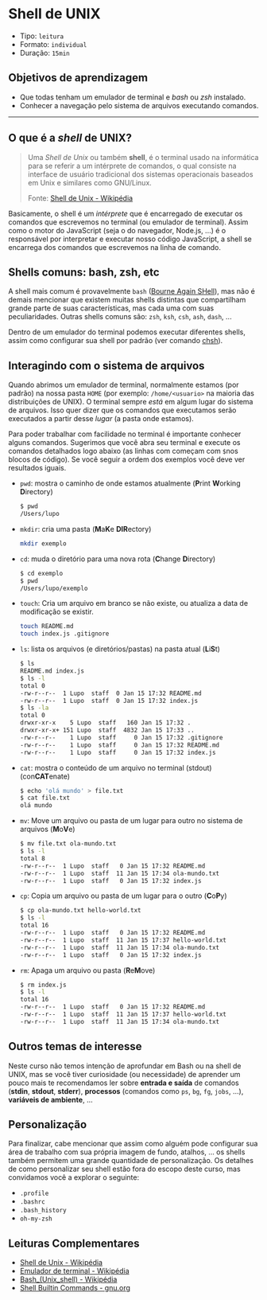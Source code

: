 # Shell de UNIX

* Tipo: `leitura`
* Formato: `individual`
* Duração: `15min`

## Objetivos de aprendizagem

* Que todas tenham um emulador de terminal e *bash* ou *zsh* instalado.
* Conhecer a navegação pelo sistema de arquivos executando comandos.

***

## O que é a *shell* de UNIX?

> Uma *Shell de Unix* ou também **shell**, é o terminal usado na informática para se referir a um intérprete de comandos, o qual consiste na interface de usuário tradicional dos sistemas operacionais baseados em Unix e similares como GNU/Linux.
>
> Fonte: [Shell de Unix - Wikipédia](https://pt.wikipedia.org/wiki/Shell_do_Unix)

Basicamente, o shell é um _intérprete_ que é encarregado de executar os comandos que escrevemos no terminal (ou emulador de terminal). Assim como o motor do JavaScript (seja o do navegador, Node.js, ...) é o responsável por interpretar e executar nosso código JavaScript, a shell se encarrega dos comandos que escrevemos na linha de comando.

## Shells comuns: bash, zsh, etc

A shell mais comum é provavelmente `bash` ([Bourne Again SHell](https://pt.wikipedia.org/wiki/Bash)), mas não é demais mencionar que existem muitas shells distintas que compartilham grande parte de suas características, mas cada uma com suas peculiaridades. Outras shells comuns são: `zsh`, `ksh`, `csh`, `ash`, `dash`, ...

Dentro de um emulador do terminal podemos executar diferentes shells, assim como configurar sua shell por padrão (ver comando [chsh](https://en.wikipedia.org/wiki/Chsh)).

## Interagindo com o sistema de arquivos

Quando abrimos um emulador de terminal, normalmente estamos (por padrão) na nossa pasta `HOME` (por exemplo: `/home/<usuario>` na maioria das distribuições de UNIX). O terminal sempre _está_ em algum lugar do sistema de arquivos. Isso quer dizer que os comandos que executamos serão executados a partir desse _lugar_ (a pasta onde estamos).

Para poder trabalhar com facilidade no terminal é importante conhecer alguns comandos. Sugerimos que você abra seu terminal e execute os comandos detalhados logo abaixo (as linhas com começam com `$`nos blocos de código). Se você seguir a ordem dos exemplos você deve ver resultados iguais.

* `pwd`: mostra o caminho de onde estamos atualmente (**P**rint **W**orking **D**irectory)
  ```sh
  $ pwd
  /Users/lupo
  ```
* `mkdir`: cria uma pasta (**M**a**K**e **DIR**ectory)
  ```sh
  mkdir exemplo
  ```
* `cd`: muda o diretório para uma nova rota (**C**hange **D**irectory)
  ```sh
  $ cd exemplo
  $ pwd
  /Users/lupo/exemplo
  ```
* `touch`: Cria um arquivo em branco se não existe, ou atualiza a data de modificação se existir.
  ```sh
  touch README.md
  touch index.js .gitignore
  ```
* `ls`: lista os arquivos (e diretórios/pastas) na pasta atual
  (**L**i**S**t)
  ```sh
  $ ls
  README.md index.js
  $ ls -l
  total 0
  -rw-r--r--  1 Lupo  staff  0 Jan 15 17:32 README.md
  -rw-r--r--  1 Lupo  staff  0 Jan 15 17:32 index.js
  $ ls -la
  total 0
  drwxr-xr-x    5 Lupo  staff   160 Jan 15 17:32 .
  drwxr-xr-x+ 151 Lupo  staff  4832 Jan 15 17:33 ..
  -rw-r--r--    1 Lupo  staff     0 Jan 15 17:32 .gitignore
  -rw-r--r--    1 Lupo  staff     0 Jan 15 17:32 README.md
  -rw-r--r--    1 Lupo  staff     0 Jan 15 17:32 index.js
  ```
* `cat`: mostra o conteúdo de um arquivo no terminal (stdout)
  (con**CAT**enate)
  ```sh
  $ echo 'olá mundo' > file.txt
  $ cat file.txt
  olá mundo
  ```
* `mv`: Move um arquivo ou pasta de um lugar para outro no sistema de arquivos
  (**M**o**V**e)
  ```sh
  $ mv file.txt ola-mundo.txt
  $ ls -l
  total 8
  -rw-r--r--  1 Lupo  staff   0 Jan 15 17:32 README.md
  -rw-r--r--  1 Lupo  staff  11 Jan 15 17:34 ola-mundo.txt
  -rw-r--r--  1 Lupo  staff   0 Jan 15 17:32 index.js
  ```
* `cp`: Copia um arquivo ou pasta de um lugar para o outro (**C**o**P**y)
  ```sh
  $ cp ola-mundo.txt hello-world.txt
  $ ls -l
  total 16
  -rw-r--r--  1 Lupo  staff   0 Jan 15 17:32 README.md
  -rw-r--r--  1 Lupo  staff  11 Jan 15 17:37 hello-world.txt
  -rw-r--r--  1 Lupo  staff  11 Jan 15 17:34 ola-mundo.txt
  -rw-r--r--  1 Lupo  staff   0 Jan 15 17:32 index.js
  ```
* `rm`: Apaga um arquivo ou pasta (**R**e**M**ove)
  ```sh
  $ rm index.js
  $ ls -l
  total 16
  -rw-r--r--  1 Lupo  staff   0 Jan 15 17:32 README.md
  -rw-r--r--  1 Lupo  staff  11 Jan 15 17:37 hello-world.txt
  -rw-r--r--  1 Lupo  staff  11 Jan 15 17:34 ola-mundo.txt
  ```

<!--
## Execução de comandos

Cada vez que apertamos as teclas _enter_ estamos pedindo ao terminal que execute a linha que escrevemos até aquele momento. É importante entender que todo comando é executado em um contexto (a pasta de onde estamos executando, as variáveis de ambiente, ...).

## Entrada/Saída/Pipes/Redirecionamento;

## Processos;

## Variáveis de ambiente;

## Comandos comuns.

Além de operarmos o sistema de arquivos, como desenvolvedoras web, e usuárias de linha de comando, é recomendável você se habituar com alguns comandos comuns (além dos programas que já conhecemos, como `git`, `node`, `npm`, ...). Aqui temos alguns exemplos de comandos úteis:

* `which`: verifica se um executável está em nosso `PATH`. Muito útil para saber se um comando está disponível e onde o executável está no sistema de arquivos.

  ```sh
  which node
  /usr/local/bin/node
  ```
* `grep`: filtra texto, mostrando somente aquelas linhas que contenham um padrão de busca.
* `curl`
* ...
-->

## Outros temas de interesse

Neste curso não temos intenção de aprofundar em Bash ou na shell de UNIX, mas se você tiver curiosidade (ou necessidade) de aprender um pouco mais te recomendamos ler sobre **entrada e saída** de comandos (**stdin**, **stdout**, **stderr**), **processos** (comandos como `ps`, `bg`, `fg`, `jobs`, ...), **variáveis de ambiente**, ...

## Personalização

Para finalizar, cabe mencionar que assim como alguém pode configurar sua área de trabalho com sua própria imagem de fundo, atalhos, ... os shells também permitem uma grande quantidade de personalização. Os detalhes de como personalizar seu shell estão fora do escopo deste curso, mas convidamos você a explorar o seguinte:

* `.profile`
* `.bashrc`
* `.bash_history`
* `oh-my-zsh`

## Leituras Complementares

* [Shell de Unix - Wikipédia](https://pt.wikipedia.org/wiki/Shell_do_Unix)
* [Emulador de terminal - Wikipédia](https://en.wikipedia.org/wiki/Terminal_emulator)
* [Bash_(Unix_shell) - Wikipédia](https://pt.wikipedia.org/wiki/Bash)
* [Shell Builtin Commands - gnu.org](https://www.gnu.org/software/bash/manual/html_node/Shell-Builtin-Commands.html)
